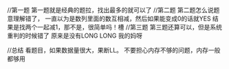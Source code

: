 //第一题
第一题就是经典的题拉，找出最多的就可以了
//第二题
第二题怎么说题意理解错了，
一直以为是数列里面的数互相减，然后如果能变成0的话就YES
结果是找两个一起减1，那不是，很简单吗！槽
//第三题
第三题还算可以，但是系统重判的时候错了
原来是没有LONG LONG 我的妈呀


//总结
看题目，如果数据量很大，果断LL。
不要担心内存不够的问题，内存一般都够用